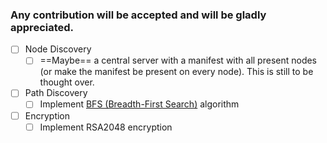 
### Any contribution will be accepted and will be gladly appreciated.

 
 - [ ] Node Discovery
	 - [ ] ==Maybe== a central server with a manifest with all present nodes (or make the manifest be present on every node). This is still to be thought over.
 - [ ] Path Discovery
	 - [ ] Implement [BFS (Breadth-First Search)](https://en.wikipedia.org/wiki/Breadth-first_search) algorithm
 - [ ] Encryption
	 - [ ] Implement RSA2048 encryption 